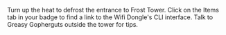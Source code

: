 Turn up the heat to defrost the entrance to Frost Tower. Click on  the Items tab in your badge to find a link to the Wifi Dongle's CLI interface. Talk to Greasy Gopherguts outside the tower for tips.

